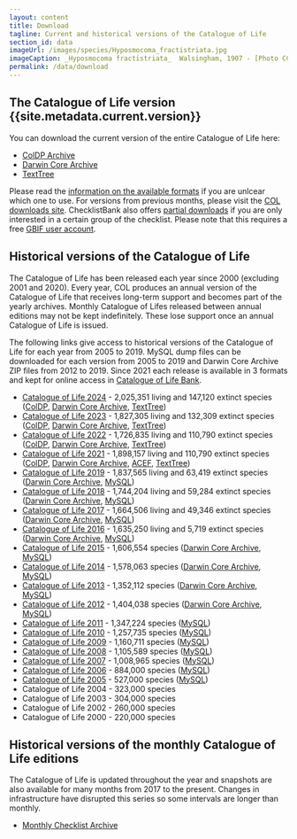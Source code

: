 ```yaml
---
layout: content
title: Download
tagline: Current and historical versions of the Catalogue of Life
section_id: data
imageUrl: /images/species/Hyposmocoma_fractistriata.jpg    
imageCaption: _Hyposmocoma fractistriata_  Walsingham, 1907 - [Photo CC By Donald Hobern](https://www.flickr.com/photos/dhobern/13442602504)
permalink: /data/download
---
```


## The Catalogue of Life version {{site.metadata.current.version}}
You can download the current version of the entire Catalogue of Life here: 

 - [ColDP Archive](https://api.checklistbank.org/dataset/{{site.metadata.current.key}}/export.zip?extended=true&format=ColDP)
 - [Darwin Core Archive](https://api.checklistbank.org/dataset/{{site.metadata.current.key}}/export.zip?extended=true&format=DwCA)
 - [TextTree](https://api.checklistbank.org/dataset/{{site.metadata.current.key}}/export.zip?extended=true&format=TextTree)

Please read the [information on the available formats](/about/colusage#data-formats) if you are unlcear which one to use.
For versions from previous months, please visit the [COL downloads site](https://download.catalogueoflife.org/col/monthly/).
ChecklistBank also offers [partial downloads](https://www.checklistbank.org/dataset/{{site.metadata.current.key}}/download) if you are only interested in a certain group of the checklist. Please note that this requires a free [GBIF user account](https://www.gbif.org/).


## Historical versions of the Catalogue of Life
The Catalogue of Life has been released each year since 2000 (excluding 2001 and 2020). 
Every year, COL produces an annual version of the Catalogue of Life that receives long-term support and becomes part of the yearly archives. 
Monthly Catalogue of Lifes released between annual editions may not be kept indefinitely. 
These lose support once an annual Catalogue of Life is issued.

The following links give access to historical versions of the Catalogue of Life for each year from 2005 to 2019. 
MySQL dump files can be downloaded for each version from 2005 to 2019 and Darwin Core Archive ZIP files from 2012 to 2019.
Since 2021 each release is available in 3 formats and kept for online access in [Catalogue of Life Bank](https://www.checklistbank.org/dataset?releasedFrom=3&reverse=false&sortBy=created).


* [Catalogue of Life 2024](https://www.checklistbank.org/dataset/COL24) - 2,025,351 living and 147,120 extinct species ([ColDP](https://download.catalogueoflife.org/col/annual/2024_coldp.zip), [Darwin Core Archive](https://download.catalogueoflife.org/col/annual/2024_dwca.zip), [TextTree](https://download.catalogueoflife.org/col/annual/2024_texttree.zip))
* [Catalogue of Life 2023](https://www.checklistbank.org/dataset/COL23) - 1,827,305 living and 132,309 extinct species ([ColDP](https://download.catalogueoflife.org/col/annual/2023_coldp.zip), [Darwin Core Archive](https://download.catalogueoflife.org/col/annual/2023_dwca.zip), [TextTree](https://download.catalogueoflife.org/col/annual/2023_texttree.zip))
* [Catalogue of Life 2022](https://www.checklistbank.org/dataset/COL22) - 1,726,835 living and 110,790 extinct species ([ColDP](https://download.catalogueoflife.org/col/annual/2022_coldp.zip), [Darwin Core Archive](https://download.catalogueoflife.org/col/annual/2022_dwca.zip), [TextTree](https://download.catalogueoflife.org/col/annual/2022_texttree.zip))
* [Catalogue of Life 2021](https://www.checklistbank.org/dataset/2328) - 1,898,157 living and 110,790 extinct species ([ColDP](https://download.catalogueoflife.org/col/annual/2021_coldp.zip), [Darwin Core Archive](https://download.catalogueoflife.org/col/annual/2021_dwca.zip), [ACEF](https://download.catalogueoflife.org/col/annual/2021_acef.zip), [TextTree](https://download.catalogueoflife.org/col/annual/2021_texttree.zip))
* [Catalogue of Life 2019](/annual-checklist/2019) - 1,837,565 living and 63,419 extinct species ([Darwin Core Archive](https://download.catalogueoflife.org/col/annual/2019_dwca.zip), [MySQL](https://download.catalogueoflife.org/col/annual/2019_mysql.sql.gz))
* [Catalogue of Life 2018](/annual-checklist/2018) - 1,744,204 living and 59,284 extinct species ([Darwin Core Archive](https://download.catalogueoflife.org/col/annual/2018_dwca.zip), [MySQL](https://download.catalogueoflife.org/col/annual/2018_mysql.sql.gz))
* [Catalogue of Life 2017](/annual-checklist/2017) - 1,664,506 living and 49,346 extinct species ([Darwin Core Archive](https://download.catalogueoflife.org/col/annual/2017_dwca.zip), [MySQL](https://download.catalogueoflife.org/col/annual/2017_mysql.sql.gz))
* [Catalogue of Life 2016](/annual-checklist/2016) - 1,635,250 living and 5,719 extinct species ([Darwin Core Archive](https://download.catalogueoflife.org/col/annual/2016_dwca.zip), [MySQL](https://download.catalogueoflife.org/col/annual/2016_mysql.sql.gz))
* [Catalogue of Life 2015](/annual-checklist/2015) - 1,606,554 species ([Darwin Core Archive](https://download.catalogueoflife.org/col/annual/2015_dwca.zip), [MySQL](https://download.catalogueoflife.org/col/annual/2015_mysql.sql.gz))
* [Catalogue of Life 2014](/annual-checklist/2014) - 1,578,063 species ([Darwin Core Archive](https://download.catalogueoflife.org/col/annual/2014_dwca.zip), [MySQL](https://download.catalogueoflife.org/col/annual/2014_mysql.sql.gz))
* [Catalogue of Life 2013](/annual-checklist/2013) - 1,352,112 species ([Darwin Core Archive](https://download.catalogueoflife.org/col/annual/2013_dwca.zip), [MySQL](https://download.catalogueoflife.org/col/annual/2013_mysql.sql.gz))
* [Catalogue of Life 2012](/annual-checklist/2012) - 1,404,038 species ([Darwin Core Archive](https://download.catalogueoflife.org/col/annual/2012_dwca.zip), [MySQL](https://download.catalogueoflife.org/col/annual/2012_mysql.sql.gz))
* [Catalogue of Life 2011](/annual-checklist/2011) - 1,347,224 species ([MySQL](https://download.catalogueoflife.org/col/annual/2011_mysql.sql.gz))
* [Catalogue of Life 2010](/annual-checklist/2010) - 1,257,735 species ([MySQL](https://download.catalogueoflife.org/col/annual/2010_mysql.sql.gz))
* [Catalogue of Life 2009](/annual-checklist/2009) - 1,160,711 species ([MySQL](https://download.catalogueoflife.org/col/annual/2009_mysql.sql.gz))
* [Catalogue of Life 2008](/annual-checklist/2008) - 1,105,589 species ([MySQL](https://download.catalogueoflife.org/col/annual/2008_mysql.sql.gz))
* [Catalogue of Life 2007](/annual-checklist/2007) - 1,008,965 species ([MySQL](https://download.catalogueoflife.org/col/annual/2007_mysql.sql.gz))
* [Catalogue of Life 2006](/annual-checklist/2006) - 884,000 species ([MySQL](https://download.catalogueoflife.org/col/annual/2006_mysql.sql.gz))
* [Catalogue of Life 2005](/annual-checklist/2005) - 527,000 species ([MySQL](https://download.catalogueoflife.org/col/annual/2005_mysql.sql.gz))
* Catalogue of Life 2004 - 323,000 species
* Catalogue of Life 2003 - 304,000 species
* Catalogue of Life 2002 - 260,000 species
* Catalogue of Life 2000 - 220,000 species

## Historical versions of the monthly Catalogue of Life editions

The Catalogue of Life is updated throughout the year and snapshots are also available for many months from 2017 to the present. Changes in infrastructure have disrupted this series so some intervals are longer than monthly.

* [Monthly Checklist Archive](https://download.catalogueoflife.org/col/monthly/)
